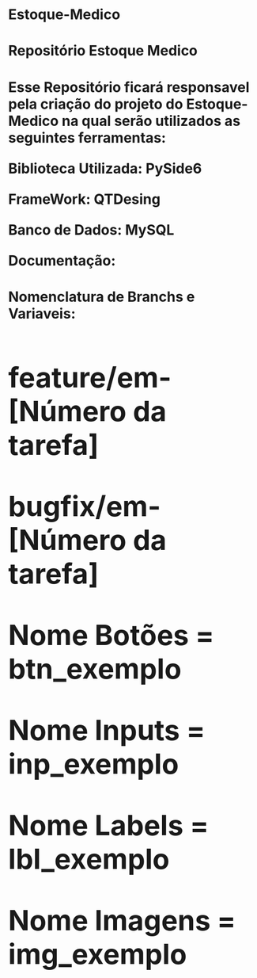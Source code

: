 # Estoque-Medico
<h1>Repositório Estoque Medico <h1/>
<a>
<p>Esse Repositório ficará responsavel pela criação do projeto do Estoque-Medico na qual serão utilizados as seguintes ferramentas:<p/>
<a/>
  
<a> 
<p>Biblioteca Utilizada: PySide6<p/>
<p>FrameWork: QTDesing<p/>
<p>Banco de Dados: MySQL<p/>
<p>Documentação: <p/>
<h1>Nomenclatura de Branchs e Variaveis:<h1/>

<p>feature/em-[Número da tarefa]<p/>
<p>bugfix/em-[Número da tarefa]<p/>
<p>Nome Botões = btn_exemplo<p/>
<p>Nome Inputs = inp_exemplo<p/>
<p>Nome Labels = lbl_exemplo<p/>
<p>Nome Imagens = img_exemplo<p/>
<a/>
